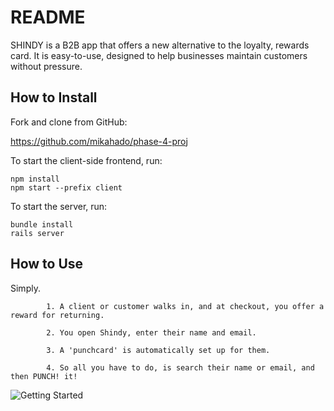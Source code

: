 # README

SHINDY is a B2B app that offers a new alternative to the loyalty, rewards card. It is easy-to-use, designed to help businesses maintain customers without pressure. 

## How to Install

Fork and clone from GitHub: 

https://github.com/mikahado/phase-4-proj

To start the client-side frontend, run:  

~~~
npm install
npm start --prefix client
~~~

To start the server, run:

~~~
bundle install
rails server 
~~~

## How to Use

Simply. 
     
            1. A client or customer walks in, and at checkout, you offer a reward for returning.

            2. You open Shindy, enter their name and email. 

            3. A 'punchcard' is automatically set up for them. 
            
            4. So all you have to do, is search their name or email, and then PUNCH! it!


![Getting Started](./images/img.jpg)

